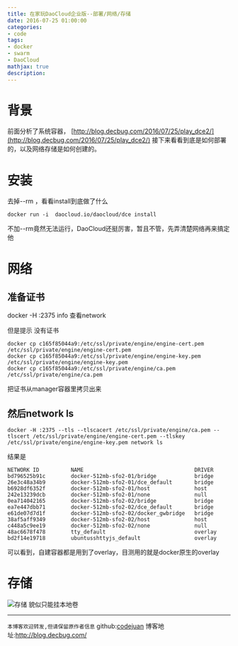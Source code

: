```yaml
---
title: 在家玩DaoCloud企业版--部署/网络/存储
date: 2016-07-25 01:00:00
categories:
- code
tags: 
- docker
- swarm
- DaoCloud
mathjax: true
description: 
---
```

# 背景
前面分析了系统容器，
[http://blog.decbug.com/2016/07/25/play_dce2/](http://blog.decbug.com/2016/07/25/play_dce2/)
接下来看看到底是如何部署的，以及网络存储是如何创建的。
<!--more-->

# 安装
去掉--rm ，看看install到底做了什么
```
docker run -i  daocloud.io/daocloud/dce install
```
不加--rm竟然无法运行，DaoCloud还挺厉害，暂且不管，先弄清楚网络再来搞定他

# 网络

## 准备证书
docker -H :2375 info 查看network

但是提示 没有证书

```
docker cp c165f85044a9:/etc/ssl/private/engine/engine-cert.pem /etc/ssl/private/engine/engine-cert.pem
docker cp c165f85044a9:/etc/ssl/private/engine/engine-key.pem /etc/ssl/private/engine/engine-key.pem
docker cp c165f85044a9:/etc/ssl/private/engine/ca.pem /etc/ssl/private/engine/ca.pem
```
把证书从manager容器里拷贝出来

## 然后network ls
```
docker -H :2375 --tls --tlscacert /etc/ssl/private/engine/ca.pem --tlscert /etc/ssl/private/engine/engine-cert.pem --tlskey /etc/ssl/private/engine/engine-key.pem network ls
```
结果是
```
NETWORK ID          NAME                                   DRIVER
bd796525b91c        docker-512mb-sfo2-01/bridge            bridge
26e3c48a34b9        docker-512mb-sfo2-01/dce_default       bridge
b6928df6352f        docker-512mb-sfo2-01/host              host
242e13239dcb        docker-512mb-sfo2-01/none              null
0ea714042165        docker-512mb-sfo2-02/bridge            bridge
ea7e447dbb71        docker-512mb-sfo2-02/dce_default       bridge
e61de07d7d1f        docker-512mb-sfo2-02/docker_gwbridge   bridge
38af5aff9349        docker-512mb-sfo2-02/host              host
c448a5c9ee19        docker-512mb-sfo2-02/none              null
48ac6678f478        tty_default                            overlay
bd2f14e19718        ubuntusshttyjs_default                 overlay
```
可以看到，自建容器都是用到了overlay，目测用的就是docker原生的overlay

# 存储
![存储](https://cloud.githubusercontent.com/assets/5423628/17107783/4bda1fee-52c3-11e6-9485-d77436874107.png)
貌似只能挂本地卷




-----------------------

`本博客欢迎转发,但请保留原作者信息`
github:[codejuan](https://github.com/CodeJuan)
博客地址:http://blog.decbug.com/
